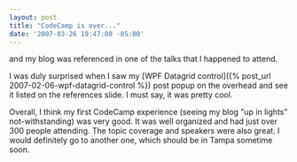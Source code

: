 ```yaml
---
layout: post
title: "CodeCamp is over..."
date: '2007-03-26 19:47:00 -05:00'
---
```


and my blog was referenced in one of the talks that I happened to attend.

I was duly surprised when I saw my [WPF Datagrid control]({% post_url 2007-02-06-wpf-datagrid-control %}) post popup on the overhead and see it listed on the references slide. I must say, it was pretty cool.

Overall, I think my first CodeCamp experience (seeing my blog "up in lights" not-withstanding) was very good. It was well organized and had just over 300 people attending. The topic coverage and speakers were also great. I would definitely go to another one, which should be in Tampa sometime soon.
